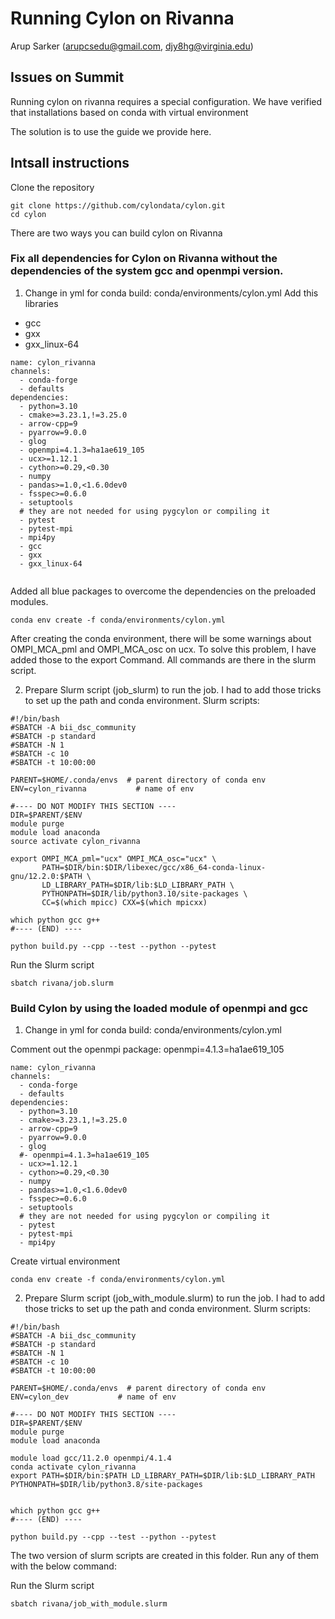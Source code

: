 # Running Cylon on Rivanna

Arup Sarker (arupcsedu@gmail.com, djy8hg@virginia.edu)

## Issues on Summit

Running cylon on rivanna requires a special configuration. We have verified
that installations based on conda with virtual environment

The solution is to use the guide we provide here.

## Intsall instructions

Clone the repository

```shell
git clone https://github.com/cylondata/cylon.git
cd cylon
```

There are two ways you can build cylon on Rivanna

### Fix all dependencies for Cylon on Rivanna without the dependencies of the system gcc and openmpi version.



1. Change in yml for conda build: conda/environments/cylon.yml
Add this libraries
  - gcc
  - gxx
  - gxx_linux-64


```shell
name: cylon_rivanna
channels:
  - conda-forge
  - defaults
dependencies:
  - python=3.10
  - cmake>=3.23.1,!=3.25.0
  - arrow-cpp=9
  - pyarrow=9.0.0
  - glog
  - openmpi=4.1.3=ha1ae619_105
  - ucx>=1.12.1
  - cython>=0.29,<0.30
  - numpy
  - pandas>=1.0,<1.6.0dev0
  - fsspec>=0.6.0
  - setuptools
  # they are not needed for using pygcylon or compiling it
  - pytest
  - pytest-mpi
  - mpi4py
  - gcc
  - gxx
  - gxx_linux-64
  
 ```

Added all blue packages to overcome the dependencies on the preloaded modules.

```shell
conda env create -f conda/environments/cylon.yml
```

After creating the conda environment, there will be some warnings about OMPI_MCA_pml and OMPI_MCA_osc on ucx. To solve this problem, I have added those to the export Command. All commands are there in the slurm script.

2. Prepare Slurm script (job_slurm) to run the job. I had to add those tricks to set up the path and conda environment. Slurm scripts:

```shell
#!/bin/bash
#SBATCH -A bii_dsc_community
#SBATCH -p standard
#SBATCH -N 1
#SBATCH -c 10
#SBATCH -t 10:00:00

PARENT=$HOME/.conda/envs  # parent directory of conda env
ENV=cylon_rivanna           # name of env

#---- DO NOT MODIFY THIS SECTION ----
DIR=$PARENT/$ENV
module purge
module load anaconda
source activate cylon_rivanna

export OMPI_MCA_pml="ucx" OMPI_MCA_osc="ucx" \
       PATH=$DIR/bin:$DIR/libexec/gcc/x86_64-conda-linux-gnu/12.2.0:$PATH \
       LD_LIBRARY_PATH=$DIR/lib:$LD_LIBRARY_PATH \
       PYTHONPATH=$DIR/lib/python3.10/site-packages \
       CC=$(which mpicc) CXX=$(which mpicxx)

which python gcc g++
#---- (END) ----

python build.py --cpp --test --python --pytest

```
Run the Slurm script

```shell
sbatch rivana/job.slurm
```

### Build Cylon by using the loaded module of openmpi and gcc

1. Change in yml for conda build: conda/environments/cylon.yml

Comment out the openmpi package: openmpi=4.1.3=ha1ae619_105

```shell
name: cylon_rivanna
channels:
  - conda-forge
  - defaults
dependencies:
  - python=3.10
  - cmake>=3.23.1,!=3.25.0
  - arrow-cpp=9
  - pyarrow=9.0.0
  - glog
  #- openmpi=4.1.3=ha1ae619_105
  - ucx>=1.12.1
  - cython>=0.29,<0.30
  - numpy
  - pandas>=1.0,<1.6.0dev0
  - fsspec>=0.6.0
  - setuptools
  # they are not needed for using pygcylon or compiling it
  - pytest
  - pytest-mpi
  - mpi4py

```

Create virtual environment

```shell
conda env create -f conda/environments/cylon.yml
```

2. Prepare Slurm script (job_with_module.slurm) to run the job. I had to add those tricks to set up the path and conda environment. Slurm scripts:

```shell
#!/bin/bash
#SBATCH -A bii_dsc_community
#SBATCH -p standard
#SBATCH -N 1
#SBATCH -c 10
#SBATCH -t 10:00:00

PARENT=$HOME/.conda/envs  # parent directory of conda env
ENV=cylon_dev           # name of env

#---- DO NOT MODIFY THIS SECTION ----
DIR=$PARENT/$ENV
module purge
module load anaconda

module load gcc/11.2.0 openmpi/4.1.4
conda activate cylon_rivanna
export PATH=$DIR/bin:$PATH LD_LIBRARY_PATH=$DIR/lib:$LD_LIBRARY_PATH PYTHONPATH=$DIR/lib/python3.8/site-packages


which python gcc g++
#---- (END) ----

python build.py --cpp --test --python --pytest

```


The two version of slurm scripts are created in this folder. Run any of them with the below command:

Run the Slurm script

```shell
sbatch rivana/job_with_module.slurm
```

 